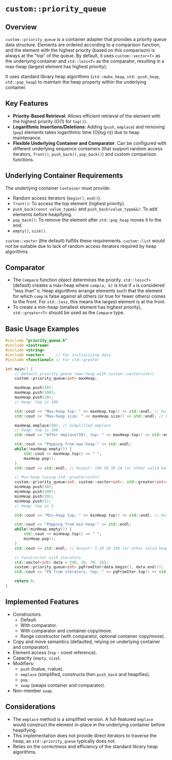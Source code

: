 # `custom::priority_queue`

## Overview

`custom::priority_queue` is a container adapter that provides a priority queue data structure. Elements are ordered according to a comparison function, and the element with the highest priority (based on this comparison) is always at the "top" of the queue. By default, it uses `custom::vector<T>` as the underlying container and `std::less<T>` as the comparator, resulting in a max-heap (largest element has highest priority).

It uses standard library heap algorithms (`std::make_heap`, `std::push_heap`, `std::pop_heap`) to maintain the heap property within the underlying container.

## Key Features

*   **Priority-Based Retrieval**: Allows efficient retrieval of the element with the highest priority (O(1) for `top()`).
*   **Logarithmic Insertions/Deletions**: Adding (`push`, `emplace`) and removing (`pop`) elements takes logarithmic time (O(log n)) due to heap maintenance.
*   **Flexible Underlying Container and Comparator**: Can be configured with different underlying sequence containers (that support random access iterators, `front()`, `push_back()`, `pop_back()`) and custom comparison functions.

## Underlying Container Requirements

The underlying container `Container` must provide:

*   Random access iterators (`begin()`, `end()`).
*   `front()`: To access the top element (highest priority).
*   `push_back(const value_type&)` and `push_back(value_type&&)`: To add elements before heapifying.
*   `pop_back()`: To remove the element after `std::pop_heap` moves it to the end.
*   `empty()`, `size()`.

`custom::vector` (the default) fulfills these requirements. `custom::list` would not be suitable due to lack of random access iterators required by heap algorithms.

## Comparator

*   The `Compare` function object determines the priority. `std::less<T>` (default) creates a max-heap where `comp(a, b)` is true if `a` is considered "less than" `b`. Heap algorithms arrange elements such that the element for which `comp` is false against all others (or true for fewer others) comes to the front. For `std::less`, this means the largest element is at the front.
*   To create a min-heap (smallest element has highest priority), `std::greater<T>` should be used as the `Compare` type.

## Basic Usage Examples

```cpp
#include "priority_queue.h"
#include <iostream>
#include <string>
#include <vector>     // For initializing data
#include <functional> // For std::greater

int main() {
    // Default priority_queue (max-heap with custom::vector<int>)
    custom::priority_queue<int> maxHeap;

    maxHeap.push(30);
    maxHeap.push(100);
    maxHeap.push(20);
    // Heap: top is 100

    std::cout << "Max-heap top: " << maxHeap.top() << std::endl; // Output: 100
    std::cout << "Max-heap size: " << maxHeap.size() << std::endl; // Output: 3

    maxHeap.emplace(50); // Simplified emplace
    // Heap: top is 100
    std::cout << "After emplace(50), top: " << maxHeap.top() << std::endl; // Output: 100

    std::cout << "Popping from max-heap:" << std::endl;
    while(!maxHeap.empty()) {
        std::cout << maxHeap.top() << " ";
        maxHeap.pop();
    }
    std::cout << std::endl; // Output: 100 50 30 20 (or other valid heap order during pop)

    // Min-heap (using std::greater<int>)
    custom::priority_queue<int, custom::vector<int>, std::greater<int>> minHeap;
    minHeap.push(30);
    minHeap.push(100);
    minHeap.push(20);
    minHeap.push(5);
    // Heap: top is 5

    std::cout << "Min-heap top: " << minHeap.top() << std::endl; // Output: 5

    std::cout << "Popping from min-heap:" << std::endl;
    while(!minHeap.empty()) {
        std::cout << minHeap.top() << " ";
        minHeap.pop();
    }
    std::cout << std::endl; // Output: 5 20 30 100 (or other valid heap order during pop)

    // Constructor with iterators
    std::vector<int> data = {40, 10, 70, 25};
    custom::priority_queue<int> pqFromIter(data.begin(), data.end());
    std::cout << "PQ from iterators, top: " << pqFromIter.top() << std::endl; // Output: 70

    return 0;
}
```

## Implemented Features

*   Constructors:
    *   Default.
    *   With comparator.
    *   With comparator and container copy/move.
    *   Range constructor (with comparator, optional container copy/move).
*   Copy and move semantics (defaulted, relying on underlying container and comparator).
*   Element access (`top` - const reference).
*   Capacity (`empty`, `size`).
*   Modifiers:
    *   `push` (lvalue, rvalue).
    *   `emplace` (simplified, constructs then `push_back` and heapifies).
    *   `pop`.
    *   `swap` (swaps container and comparator).
*   Non-member `swap`.

## Considerations

*   The `emplace` method is a simplified version. A full-featured `emplace` would construct the element in-place in the underlying container before heapifying.
*   This implementation does not provide direct iterators to traverse the heap, as `std::priority_queue` typically does not.
*   Relies on the correctness and efficiency of the standard library heap algorithms. 